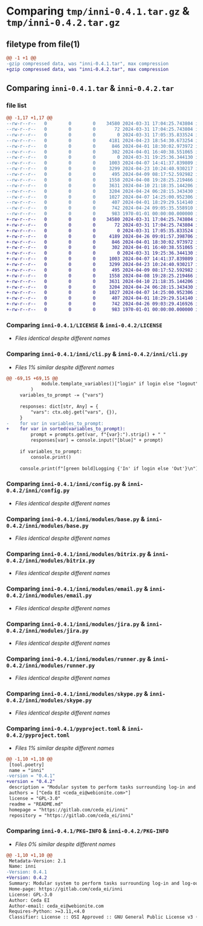# Comparing `tmp/inni-0.4.1.tar.gz` & `tmp/inni-0.4.2.tar.gz`

## filetype from file(1)

```diff
@@ -1 +1 @@
-gzip compressed data, was "inni-0.4.1.tar", max compression
+gzip compressed data, was "inni-0.4.2.tar", max compression
```

## Comparing `inni-0.4.1.tar` & `inni-0.4.2.tar`

### file list

```diff
@@ -1,17 +1,17 @@
--rw-r--r--   0        0        0    34580 2024-03-31 17:04:25.743804 inni-0.4.1/LICENSE
--rw-r--r--   0        0        0       72 2024-03-31 17:04:25.743804 inni-0.4.1/README.md
--rw-r--r--   0        0        0        0 2024-03-31 17:05:35.833524 inni-0.4.1/inni/__init__.py
--rw-r--r--   0        0        0     4181 2024-04-23 18:54:30.673254 inni-0.4.1/inni/cli.py
--rw-r--r--   0        0        0      846 2024-04-01 18:30:02.973972 inni-0.4.1/inni/config.py
--rw-r--r--   0        0        0      302 2024-04-01 16:40:38.551065 inni-0.4.1/inni/loader.py
--rw-r--r--   0        0        0        0 2024-03-31 19:25:36.344130 inni-0.4.1/inni/modules/__init__.py
--rw-r--r--   0        0        0     1003 2024-04-07 14:41:37.839809 inni-0.4.1/inni/modules/base.py
--rw-r--r--   0        0        0     3299 2024-04-23 10:24:40.930217 inni-0.4.1/inni/modules/bitrix.py
--rw-r--r--   0        0        0      495 2024-04-09 08:17:52.592982 inni-0.4.1/inni/modules/dummy.py
--rw-r--r--   0        0        0     1558 2024-04-08 19:28:25.219466 inni-0.4.1/inni/modules/email.py
--rw-r--r--   0        0        0     3631 2024-04-10 21:18:35.144206 inni-0.4.1/inni/modules/jira.py
--rw-r--r--   0        0        0     3204 2024-04-24 06:28:15.343430 inni-0.4.1/inni/modules/runner.py
--rw-r--r--   0        0        0     1027 2024-04-07 14:25:00.952306 inni-0.4.1/inni/modules/skype.py
--rw-r--r--   0        0        0      407 2024-04-01 18:29:29.514140 inni-0.4.1/inni/template.py
--rw-r--r--   0        0        0      742 2024-04-24 09:05:35.558910 inni-0.4.1/pyproject.toml
--rw-r--r--   0        0        0      983 1970-01-01 00:00:00.000000 inni-0.4.1/PKG-INFO
+-rw-r--r--   0        0        0    34580 2024-03-31 17:04:25.743804 inni-0.4.2/LICENSE
+-rw-r--r--   0        0        0       72 2024-03-31 17:04:25.743804 inni-0.4.2/README.md
+-rw-r--r--   0        0        0        0 2024-03-31 17:05:35.833524 inni-0.4.2/inni/__init__.py
+-rw-r--r--   0        0        0     4189 2024-04-26 09:01:57.398706 inni-0.4.2/inni/cli.py
+-rw-r--r--   0        0        0      846 2024-04-01 18:30:02.973972 inni-0.4.2/inni/config.py
+-rw-r--r--   0        0        0      302 2024-04-01 16:40:38.551065 inni-0.4.2/inni/loader.py
+-rw-r--r--   0        0        0        0 2024-03-31 19:25:36.344130 inni-0.4.2/inni/modules/__init__.py
+-rw-r--r--   0        0        0     1003 2024-04-07 14:41:37.839809 inni-0.4.2/inni/modules/base.py
+-rw-r--r--   0        0        0     3299 2024-04-23 10:24:40.930217 inni-0.4.2/inni/modules/bitrix.py
+-rw-r--r--   0        0        0      495 2024-04-09 08:17:52.592982 inni-0.4.2/inni/modules/dummy.py
+-rw-r--r--   0        0        0     1558 2024-04-08 19:28:25.219466 inni-0.4.2/inni/modules/email.py
+-rw-r--r--   0        0        0     3631 2024-04-10 21:18:35.144206 inni-0.4.2/inni/modules/jira.py
+-rw-r--r--   0        0        0     3204 2024-04-24 06:28:15.343430 inni-0.4.2/inni/modules/runner.py
+-rw-r--r--   0        0        0     1027 2024-04-07 14:25:00.952306 inni-0.4.2/inni/modules/skype.py
+-rw-r--r--   0        0        0      407 2024-04-01 18:29:29.514140 inni-0.4.2/inni/template.py
+-rw-r--r--   0        0        0      742 2024-04-26 09:03:29.416926 inni-0.4.2/pyproject.toml
+-rw-r--r--   0        0        0      983 1970-01-01 00:00:00.000000 inni-0.4.2/PKG-INFO
```

### Comparing `inni-0.4.1/LICENSE` & `inni-0.4.2/LICENSE`

 * *Files identical despite different names*

### Comparing `inni-0.4.1/inni/cli.py` & `inni-0.4.2/inni/cli.py`

 * *Files 1% similar despite different names*

```diff
@@ -69,15 +69,15 @@
             module.template_variables()["login" if login else "logout"]
         )
     variables_to_prompt -= {"vars"}
 
     responses: dict[str, Any] = {
         "vars": ctx.obj.get("vars", {}),
     }
-    for var in variables_to_prompt:
+    for var in sorted(variables_to_prompt):
         prompt = prompts.get(var, f"{var}:").strip() + " "
         responses[var] = console.input("[blue]" + prompt)
 
     if variables_to_prompt:
         console.print()
 
     console.print(f"[green bold]Logging {'In' if login else 'Out'}\n")
```

### Comparing `inni-0.4.1/inni/config.py` & `inni-0.4.2/inni/config.py`

 * *Files identical despite different names*

### Comparing `inni-0.4.1/inni/modules/base.py` & `inni-0.4.2/inni/modules/base.py`

 * *Files identical despite different names*

### Comparing `inni-0.4.1/inni/modules/bitrix.py` & `inni-0.4.2/inni/modules/bitrix.py`

 * *Files identical despite different names*

### Comparing `inni-0.4.1/inni/modules/email.py` & `inni-0.4.2/inni/modules/email.py`

 * *Files identical despite different names*

### Comparing `inni-0.4.1/inni/modules/jira.py` & `inni-0.4.2/inni/modules/jira.py`

 * *Files identical despite different names*

### Comparing `inni-0.4.1/inni/modules/runner.py` & `inni-0.4.2/inni/modules/runner.py`

 * *Files identical despite different names*

### Comparing `inni-0.4.1/inni/modules/skype.py` & `inni-0.4.2/inni/modules/skype.py`

 * *Files identical despite different names*

### Comparing `inni-0.4.1/pyproject.toml` & `inni-0.4.2/pyproject.toml`

 * *Files 1% similar despite different names*

```diff
@@ -1,10 +1,10 @@
 [tool.poetry]
 name = "inni"
-version = "0.4.1"
+version = "0.4.2"
 description = "Modular system to perform tasks surrounding log-in and log-out."
 authors = ["Ceda EI <ceda_ei@webionite.com>"]
 license = "GPL-3.0"
 readme = "README.md"
 homepage = "https://gitlab.com/ceda_ei/inni"
 repository = "https://gitlab.com/ceda_ei/inni"
```

### Comparing `inni-0.4.1/PKG-INFO` & `inni-0.4.2/PKG-INFO`

 * *Files 0% similar despite different names*

```diff
@@ -1,10 +1,10 @@
 Metadata-Version: 2.1
 Name: inni
-Version: 0.4.1
+Version: 0.4.2
 Summary: Modular system to perform tasks surrounding log-in and log-out.
 Home-page: https://gitlab.com/ceda_ei/inni
 License: GPL-3.0
 Author: Ceda EI
 Author-email: ceda_ei@webionite.com
 Requires-Python: >=3.11,<4.0
 Classifier: License :: OSI Approved :: GNU General Public License v3 (GPLv3)
```

